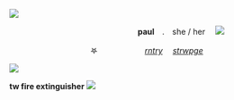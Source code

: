 ![](https://files.catbox.moe/tqcm0g.png)

　　　　　　　　　　　　　　　　 **paul**　.　she / her　  ![](https://gifs.crd.co/assets/images/gallery25/ec0b2ee7.png?v=ef433a6f)

　　    　　　　　　　　𖤐　　　　　　[*rntry*](https://rentry.co/paul)     　[*strwpge*](https://wein.straw.page/)
              
 ![](https://i.postimg.cc/prGzr7PX/space.png)

**tw fire extinguisher**
![](https://files.catbox.moe/v8fx03.png)
